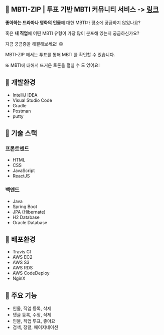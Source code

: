 ## 🕺  MBTI-ZIP | 투표 기반 MBTI 커뮤니티 서비스  -> <a href="http://www.mbti-zip.me">링크</a>
<p><b>좋아하는 드라마나 영화의 인물</b>에 대한 MBTI가 평소에 궁금하지 않았나요?</p>
혹은 <b>내 직업</b>에 어떤 MBTI 유형이 가장 많이 분포해 있는지 궁금하신가요?

<p>지금 궁금증을 해결해보세요! 😲<p/>
<p>MBTI-ZIP 에서는 투표를 통해 MBTI 를 확인할 수 있습니다.</p>
또 MBTI에 대해서 뜨거운 토론을 펼칠 수 도 있어요!


## 🎈 개발환경
<ul>
  <li>IntelliJ IDEA</li>
  <li>Visual Studio Code</li>
  <li>Gradle</li>
  <li>Postman</li>
  <li>putty</li>
</ul>

## 🎈 기술 스택
### 프론트엔드
<ul>
  <li>HTML</li>
  <li>CSS</li>
  <li>JavaScript</li>
  <li>ReactJS</li>
</ul>
<h3> 백엔드</h3>
<ul>
  <li>Java</li>
  <li>Spring Boot</li>
  <li>JPA (Hibernate)</li>
  <li>H2 Database</li>
  <li>Oracle Database</li>
</ul>

## 🎈 배포환경
<ul>
  <li>Travis CI</li>
  <li>AWS EC2</li>
  <li>AWS S3</li>
  <li>AWS RDS</li>
  <li>AWS CodeDeploy</li>
  <li>NginX</li>
</ul>

## 🎈 주요 기능
<ul>
  <li>인물, 직업 등록, 삭제</li>
  <li>댓글 등록, 수정, 삭제</li>
  <li>인물, 직업 투표, 좋아요</li>
  <li>검색, 정렬, 페이지네이션</li>
</ul>
